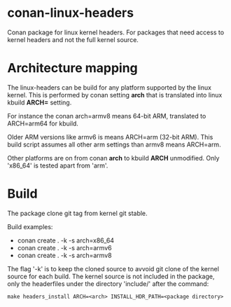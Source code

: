 # conan-linux-headers
Conan package for linux kernel headers. For packages that need access to kernel
headers and not the full kernel source.

# Architecture mapping
The linux-headers can be build for any platform supported by the linux kernel.
This is performed by conan setting **arch** that is translated into
linux kbuild **ARCH=** setting.

For instance the conan arch=armv8 means 64-bit ARM, translated to ARCH=arm64 for kbuild.

Older ARM versions like armv6 is means ARCH=arm (32-bit ARM).
This build script assumes all other arm settings than armv8 means ARCH=arm.

Other platforms are on from conan **arch** to kbuild **ARCH** unmodified. Only 'x86_64' is tested apart from 'arm'.

# Build
The package clone git tag from kernel git stable.

Build examples:
* conan create . -k -s arch=x86_64
* conan create . -k -s arch=armv6
* conan create . -k -s arch=armv8

The flag '-k' is to keep the cloned source to avvoid git clone of the kernel source for each build. The kernel source is not
included in the package, only the headerfiles under the directory 'include/' after the command:

`make headers_install ARCH=<arch> INSTALL_HDR_PATH=<package directory>`
